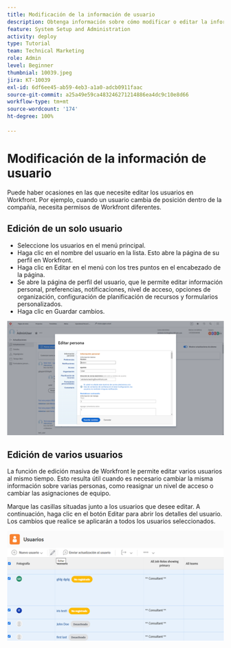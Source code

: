 ```yaml
---
title: Modificación de la información de usuario
description: Obtenga información sobre cómo modificar o editar la información de un usuario.
feature: System Setup and Administration
activity: deploy
type: Tutorial
team: Technical Marketing
role: Admin
level: Beginner
thumbnial: 10039.jpeg
jira: KT-10039
exl-id: 6df6ee45-ab59-4eb3-a1a0-adcb0911faac
source-git-commit: a25a49e59ca483246271214886ea4dc9c10e8d66
workflow-type: tm+mt
source-wordcount: '174'
ht-degree: 100%

---
```


# Modificación de la información de usuario

Puede haber ocasiones en las que necesite editar los usuarios en Workfront. Por ejemplo, cuando un usuario cambia de posición dentro de la compañía, necesita permisos de Workfront diferentes.

## Edición de un solo usuario

* Seleccione los usuarios en el menú principal.
* Haga clic en el nombre del usuario en la lista. Esto abre la página de su perfil en Workfront.
* Haga clic en Editar en el menú con los tres puntos en el encabezado de la página.
* Se abre la página de perfil del usuario, que le permite editar información personal, preferencias, notificaciones, nivel de acceso, opciones de organización, configuración de planificación de recursos y formularios personalizados.
* Haga clic en Guardar cambios.


![[!DNL Edit Person] ventana](assets/mod_01.png)

## Edición de varios usuarios

La función de edición masiva de Workfront le permite editar varios usuarios al mismo tiempo. Esto resulta útil cuando es necesario cambiar la misma información sobre varias personas, como reasignar un nivel de acceso o cambiar las asignaciones de equipo.

Marque las casillas situadas junto a los usuarios que desee editar. A continuación, haga clic en el botón Editar para abrir los detalles del usuario. Los cambios que realice se aplicarán a todos los usuarios seleccionados.


![[!DNL Edit Person] ventana](assets/mod_02.png)

